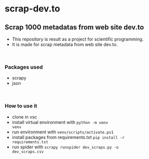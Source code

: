 # scrap-dev.to

## Scrap 1000 metadatas from web site dev.to

* This repository is result as a project for scientific programming.
* It is made for scrap metadata from web site dev.to.

<br>

### Packages used
  * scrapy
  * json

<br>

### How to use it
  * clone in vsc
  * install virtual environment with <code>python -m venv venv</code>
  * run environment with <code>venv/scripts/activate.ps1</code>
  * install packages from requirements.txt <code>pip install -r requirements.txt</code>
  * run spider with <code>scrapy runspider dev_scraps.py -o dev_scraps.csv</code>



